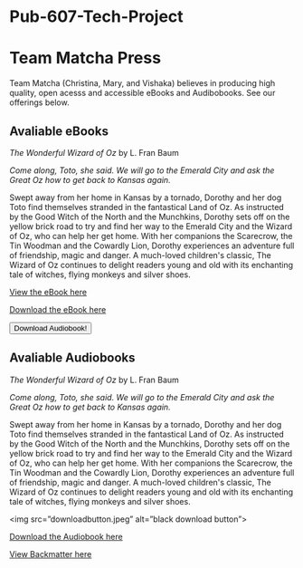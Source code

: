 # Pub-607-Tech-Project

# Team Matcha Press #
Team Matcha (Christina, Mary, and Vishaka) believes in producing high quality, open acesss and accessible eBooks and Audibobooks. See our offerings below. 

## Avaliable eBooks ##

*The Wonderful Wizard of Oz* by L. Fran Baum

*Come along, Toto, she said. We will go to the Emerald City and ask the Great Oz how to get back to Kansas again.*

Swept away from her home in Kansas by a tornado, Dorothy and her dog Toto find themselves stranded in the fantastical Land of Oz. As instructed by the Good Witch of the North and the Munchkins, Dorothy sets off on the yellow brick road to try and find her way to the Emerald City and the Wizard of Oz, who can help her get home. With her companions the Scarecrow, the Tin Woodman and the Cowardly Lion, Dorothy experiences an adventure full of friendship, magic and danger. A much-loved children's classic, The Wizard of Oz continues to delight readers young and old with its enchanting tale of witches, flying monkeys and silver shoes.

[View the eBook here](WizardofOz.md) 

<a href="https://lmgtfy.app/?q=How+to+Download+an+Audiobook" class="button">Download the eBook here</a>

<button type="button">Download Audiobook!</button>

## Avaliable Audiobooks ##

*The Wonderful Wizard of Oz* by L. Fran Baum

*Come along, Toto, she said. We will go to the Emerald City and ask the Great Oz how to get back to Kansas again.*

Swept away from her home in Kansas by a tornado, Dorothy and her dog Toto find themselves stranded in the fantastical Land of Oz. As instructed by the Good Witch of the North and the Munchkins, Dorothy sets off on the yellow brick road to try and find her way to the Emerald City and the Wizard of Oz, who can help her get home. With her companions the Scarecrow, the Tin Woodman and the Cowardly Lion, Dorothy experiences an adventure full of friendship, magic and danger. A much-loved children's classic, The Wizard of Oz continues to delight readers young and old with its enchanting tale of witches, flying monkeys and silver shoes.

<img src=”downloadbutton.jpeg” alt=”black download button”>

<a href="https://lmgtfy.app/?q=How+to+Download+an+Audiobook" class="button">Download the Audiobook here</a>



[View Backmatter here](BackMatter.md) 

